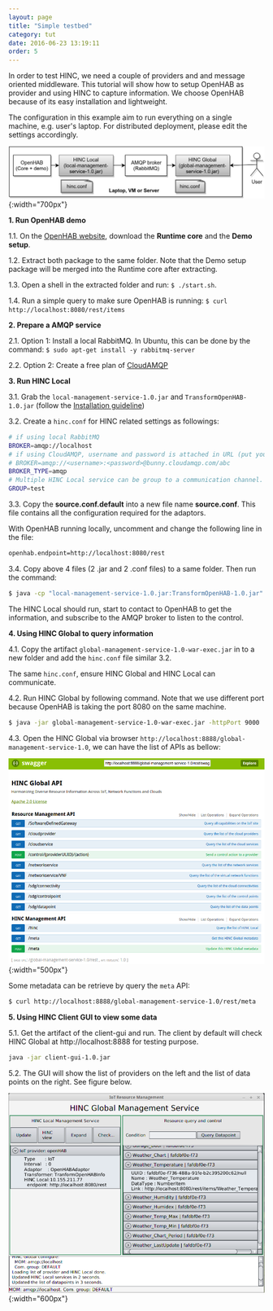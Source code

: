 ```yaml
---
layout: page
title: "Simple testbed"
category: tut
date: 2016-06-23 13:19:11
order: 5
---
```


In order to test HINC, we need a couple of providers and and message oriented middleware. This tutorial will show how to setup OpenHAB as provider and using HINC to capture information. We choose OpenHAB because of its easy installation and lightweight.

The configuration in this example aim to run everything on a single machine, e.g. user's laptop. For distributed deployment, please edit the settings accordingly.

![Simple testbed](../images/simple-testbed-openhab.png "Simple testbed"){:width="700px"}


**1. Run OpenHAB demo**

1.1. On the [OpenHAB website](http://www.openhab.org/getting-started/downloads.html), download the **Runtime core** and the **Demo setup**.

1.2. Extract both package to the same folder. Note that the Demo setup package will be merged into the Runtime core after extracting.

1.3. Open a shell in the extracted folder and run: `$ ./start.sh`.

1.4. Run a simple query to make sure OpenHAB is running: `$ curl http://localhost:8080/rest/items`

**2. Prepare a AMQP service**

2.1. Option 1: Install a local RabbitMQ. In Ubuntu, this can be done by the command: `$ sudo apt-get install -y rabbitmq-server`

2.2. Option 2: Create a free plan of [CloudAMQP](https://www.cloudamqp.com/)

**3. Run HINC Local**

3.1. Grab the `local-management-service-1.0.jar` and `TransformOpenHAB-1.0.jar` (follow the [Installation guideline](../doc/installation.html))

3.2. Create a `hinc.conf` for HINC related settings as followings:

```sh
# if using local RabbitMQ
BROKER=amqp://localhost 
# if using CloudAMQP, username and password is attached in URL (put your own URL in your CloudAMQP account)
# BROKER=amqp://<username>:<password>@bunny.cloudamqp.com/abc
BROKER_TYPE=amqp
# Multiple HINC Local service can be group to a communication channel.
GROUP=test
```

3.3. Copy the **source.conf.default** into a new file name **source.conf**. This file contains all the configuration required for the adaptors.

With OpenHAB running locally, uncomment and change the following line in the file:

```sh
openhab.endpoint=http://localhost:8080/rest
```

3.4. Copy above 4 files (2 .jar and 2 .conf files) to a same folder. Then run the command:

```sh
$ java -cp "local-management-service-1.0.jar:TransformOpenHAB-1.0.jar" sinc.hinc.local.Main
```

The HINC Local should run, start to contact to OpenHAB to get the information, and subscribe to the AMQP broker to listen to the control. 

**4. Using HINC Global to query information**

4.1. Copy the artifact `global-management-service-1.0-war-exec.jar` in to a new folder and add the `hinc.conf` file similar 3.2.

The same `hinc.conf`, ensure HINC Global and HINC Local can communicate.

4.2. Run HINC Global by following command. Note that we use different port because OpenHAB is taking the port 8080 on the same machine.

```sh
$ java -jar global-management-service-1.0-war-exec.jar -httpPort 9000
```

4.3. Open the HINC Global via browser `http://localhost:8888/global-management-service-1.0`, we can have the list of APIs as bellow:

![HINC Swagger](../images/HINC-Swagger.png "HINC_Swagger"){:width="500px"}

Some metadata can be retrieve by query the `meta` API:

```sh
$ curl http://localhost:8888/global-management-service-1.0/rest/meta
```

**5. Using HINC Client GUI to view some data**

5.1. Get the artifact of the client-gui and run. The client by default will check HINC Global at http://localhost:8888 for testing purpose.

```sh
java -jar client-gui-1.0.jar
```

5.2. The GUI will show the list of providers on the left and the list of data points on the right. See figure below.

![GUI](../images/gui.png "GUI"){:width="600px"}

